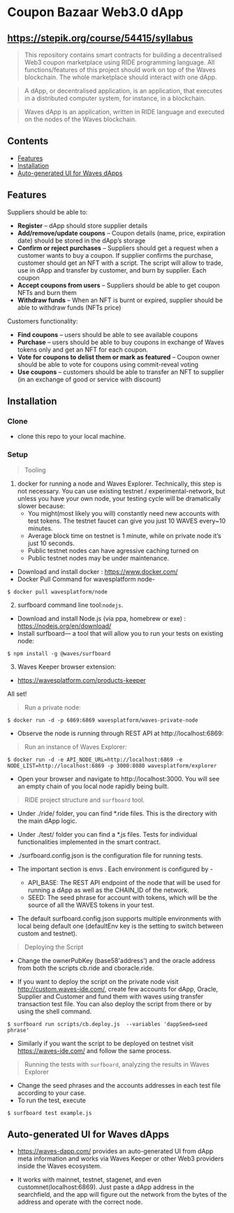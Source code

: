 # Coupon Bazaar Web3.0 dApp
## https://stepik.org/course/54415/syllabus

> This repository contains smart contracts for building a decentralised Web3 coupon marketplace using RIDE programming language. All functions/features of this project should work on top of the Waves blockchain. The whole marketplace should interact with one dApp.

> A dApp, or decentralised application, is an application, that executes in a distributed computer system, for instance, in a blockchain.

> Waves dApp is an application, written in RIDE language and executed on the nodes of the Waves blockchain.

## Contents

- [Features](#features)
- [Installation](#installation)
- [Auto-generated UI for Waves dApps](#Auto-generated-UI-for-Waves-dApps)

## Features

Suppliers should be able to:
- **Register** – dApp should store supplier details
- **Add/remove/update coupons** – Coupon details (name, price, expiration date) should be stored in the dApp’s storage
- **Confirm or reject purchases** – Suppliers should get a request when a customer wants to buy a coupon. If supplier confirms the purchase, customer should get an NFT with a script. The script will allow to trade, use in dApp and transfer by customer, and burn by supplier. Each coupon 
- **Accept coupons from users** – Suppliers should be able to get coupon NFTs and burn them
- **Withdraw funds** – When an NFT is burnt or expired, supplier should be able to withdraw funds (NFTs price)

Customers functionality:
- **Find coupons** – users should be able to see available coupons
- **Purchase** – users should be able to buy coupons in exchange of Waves tokens only and get an NFT for each coupon. 
- **Vote for coupons to delist them or mark as featured** – Coupon owner should be able to vote for coupons using commit-reveal voting
- **Use coupons** – customers should be able to transfer an NFT to supplier (in an exchange of good or service with discount)

## Installation

### Clone

- clone this repo to your local machine.

### Setup 

> Tooling
1. docker for running a node and Waves Explorer. Technically, this step is not necessary. You can use existing testnet / experimental-network, but unless you have your own node, your testing cycle will be dramatically slower because:
    - You might(most likely you will) constantly need new accounts with test tokens. The testnet faucet can give you just 10 WAVES every~10 minutes.
    - Average block time on testnet is 1 minute, while on private node it’s just 10 seconds.
    - Public testnet nodes can have agressive caching turned on
    - Public testnet nodes may be under maintenance.
- Download and install docker : https://www.docker.com/
- Docker Pull Command for wavesplatform node-

```shell
$ docker pull wavesplatform/node
```

2. surfboard command line tool:`nodejs`.
- Download and install Node.js (via ppa, homebrew or exe) : https://nodejs.org/en/download/
- Install surfboard— a tool that will allow you to run your tests on existing node:

```shell
$ npm install -g @waves/surfboard
```

3. Waves Keeper browser extension:
- https://wavesplatform.com/products-keeper

All set!

> Run a private node:

```shell
$ docker run -d -p 6869:6869 wavesplatform/waves-private-node
```

- Observe the node is running through REST API at http://localhost:6869:

> Run an instance of Waves Explorer:

```shell
$ docker run -d -e API_NODE_URL=http://localhost:6869 -e NODE_LIST=http://localhost:6869 -p 3000:8080 wavesplatform/explorer
```
- Open your browser and navigate to http://localhost:3000. You will see an empty chain of you local node rapidly being built.

> RIDE project structure and `surfboard` tool.

- Under ./ride/ folder, you can find *.ride files. This is the directory with the main dApp logic.
- Under ./test/ folder you can find a *.js files. Tests for individual functionalities implemented in the smart contract.
- ./surfboard.config.json is the configuration file for running tests.

- The important section is envs . Each environment is configured by -
    - API_BASE: The REST API endpoint of the node that will be used for running a dApp as well as the CHAIN_ID of the network.
    - SEED: The seed phrase for account with tokens, which will be the source of all the WAVES tokens in your test.

- The default surfboard.config.json supports multiple environments with local being default one (defaultEnv key is the setting to switch between custom and testnet).

> Deploying the Script
- Change the ownerPubKey (base58'address') and the oracle address from both the scripts cb.ride and cboracle.ride.

- If you want to deploy the script on the private node visit http://custom.waves-ide.com/, create few accounts for dApp, Oracle, Supplier and Customer and fund them with waves using transfer transaction test file. You can also deploy the script from there or by using the shell command.

```shell
$ surfboard run scripts/cb.deploy.js  --variables 'dappSeed=seed phrase'
```
- Similarly if you want the script to be deployed on testnet visit https://waves-ide.com/ and follow the same process.

> Running the tests with `surfboard`, analyzing the results in Waves Explorer
- Change the seed phrases and the accounts addresses in each test file according to your case.
- To run the test, execute

```shell
$ surfboard test example.js
```

## Auto-generated UI for Waves dApps

- https://waves-dapp.com/ provides an auto-generated UI from dApp meta information and works via Waves Keeper or other Web3 providers inside the Waves ecosystem.

- It works with mainnet, testnet, stagenet, and even customnet(localhost:6869). Just paste a dApp address in the searchfield, and the app will figure out the network from the bytes of the address and operate with the correct node.
